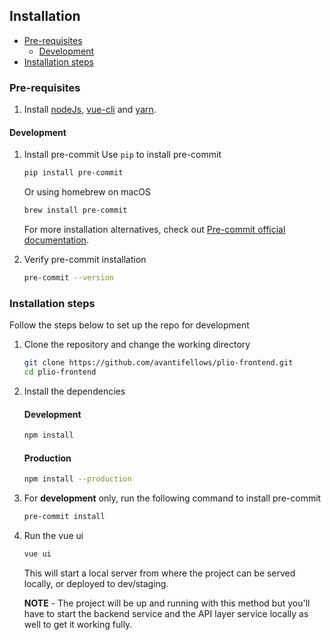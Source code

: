 ## Installation

- [Pre-requisites](#pre-requisites)
  - [Development](#development)
- [Installation steps](#installation-steps)

### Pre-requisites
1. Install [nodeJs](https://nodejs.org/en/), [vue-cli](https://cli.vuejs.org/guide/installation.html) and [yarn](https://classic.yarnpkg.com/en/docs/install/#mac-stable).

#### Development
1. Install pre-commit
    Use `pip` to install pre-commit
    ```sh
    pip install pre-commit
    ```

    Or using homebrew on macOS
    ```sh
    brew install pre-commit
    ```

    For more installation alternatives, check out [Pre-commit official documentation](https://pre-commit.com/#install).
2. Verify pre-commit installation
    ```sh
    pre-commit --version
    ```

### Installation steps
Follow the steps below to set up the repo for development
1. Clone the repository and change the working directory
    ```sh
    git clone https://github.com/avantifellows/plio-frontend.git
    cd plio-frontend
    ```
2. Install the dependencies
    #### Development
    ```sh
    npm install
    ```

    #### Production
    ```sh
    npm install --production
    ```
3. For **development** only, run the following command to install pre-commit
    ```sh
    pre-commit install
    ```
4. Run the vue ui
    ```sh
    vue ui
    ```
   This will start a local server from where the project can be served locally, or deployed to dev/staging.

   **NOTE** - The project will be up and running with this method but you'll have to start the backend service and the API layer service locally as well to get it working fully.
